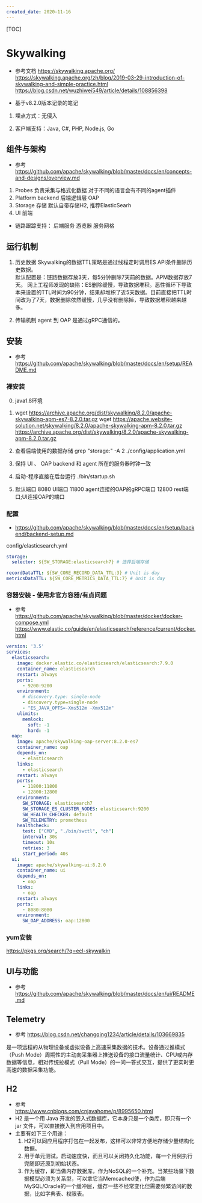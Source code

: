 ```yaml
---
created_date: 2020-11-16
---
```


[TOC]

# Skywalking

- 参考文档
  https://skywalking.apache.org/
  https://skywalking.apache.org/zh/blog/2019-03-29-introduction-of-skywalking-and-simple-practice.html
  https://blog.csdn.net/wuzhiwei549/article/details/108856398

- 基于v8.2.0版本记录的笔记

1. 埋点方式：无侵入

2. 客户端支持：Java, C#, PHP, Node.js, Go

## 组件与架构

- 参考
  https://github.com/apache/skywalking/blob/master/docs/en/concepts-and-designs/overview.md

1. Probes 负责采集与格式化数据 对于不同的语言会有不同的agent插件
2. Platform backend 后端逻辑层 OAP
3. Storage 存储 默认自带存储H2, 推荐ElasticSearh
4. UI 前端

- 链路跟踪支持：
  后端服务 游览器 服务网格

## 运行机制

1. 历史数据
   Skywalking的数据TTL策略是通过线程定时调用ES API条件删除历史数据。\
   默认配置是：链路数据存放3天，每5分钟删除7天前的数据。APM数据存放7天。
   网上工程师发现的缺陷：ES删除缓慢，导致数据堆积。恶性循环下导致本来设置的TTL时间为90分钟，结果却堆积了近5天数据。目前直接把TTL时间改为了7天，数据删除依然缓慢，几乎没有删除掉，导致数据堆积越来越多。

2. 传输机制
   agent 到 OAP 是通过gRPC通信的。

## 安装

- 参考
  https://github.com/apache/skywalking/blob/master/docs/en/setup/README.md

### 裸安装

0. java1.8环境

1. wget https://archive.apache.org/dist/skywalking/8.2.0/apache-skywalking-apm-es7-8.2.0.tar.gz
   wget https://apache.website-solution.net/skywalking/8.2.0/apache-skywalking-apm-8.2.0.tar.gz
   https://archive.apache.org/dist/skywalking/8.2.0/apache-skywalking-apm-8.2.0.tar.gz

2. 查看后端使用的数据存储
   grep "storage:" -A 2 ./config/application.yml

3. 保持 UI 、 OAP backend 和 agent 所在的服务器时钟一致

4. 启动-程序直接在后台运行
   ./bin/startup.sh

5. 默认端口
   8080 UI端口
   11800 agent连接的OAP的gRPC端口
   12800 rest端口;UI连接OAP的端口

### 配置

- https://github.com/apache/skywalking/blob/master/docs/en/setup/backend/backend-setup.md

config/elasticsearch.yml

```yaml
storage:
  selector: ${SW_STORAGE:elasticsearch7} # 选择后端存储

recordDataTTL: ${SW_CORE_RECORD_DATA_TTL:3} # Unit is day
metricsDataTTL: ${SW_CORE_METRICS_DATA_TTL:7} # Unit is day
```

### 容器安装 - 使用非官方容器/有点问题

- 参考\
  https://github.com/apache/skywalking/blob/master/docker/docker-compose.yml
  https://www.elastic.co/guide/en/elasticsearch/reference/current/docker.html

```yaml
version: '3.5'
services:
  elasticsearch:
    image: docker.elastic.co/elasticsearch/elasticsearch:7.9.0
    container_name: elasticsearch
    restart: always
    ports:
      - 9200:9200
    environment:
      # discovery.type: single-node
      - discovery.type=single-node
      - "ES_JAVA_OPTS=-Xms512m -Xmx512m"
    ulimits:
      memlock:
        soft: -1
        hard: -1
  oap:
    image: apache/skywalking-oap-server:8.2.0-es7
    container_name: oap
    depends_on:
      - elasticsearch
    links:
      - elasticsearch
    restart: always
    ports:
      - 11800:11800
      - 12800:12800
    environment:
      SW_STORAGE: elasticsearch7
      SW_STORAGE_ES_CLUSTER_NODES: elasticsearch:9200
      SW_HEALTH_CHECKER: default
      SW_TELEMETRY: prometheus
    healthcheck:
      test: ["CMD", "./bin/swctl", "ch"]
      interval: 30s
      timeout: 10s
      retries: 3
      start_period: 40s
  ui:
    image: apache/skywalking-ui:8.2.0
    container_name: ui
    depends_on:
      - oap
    links:
      - oap
    restart: always
    ports:
      - 8080:8080
    environment:
      SW_OAP_ADDRESS: oap:12800

```

### yum安装

https://pkgs.org/search/?q=ecl-skywalkin

## UI与功能

- 参考
  https://github.com/apache/skywalking/blob/master/docs/en/ui/README.md

## Telemetry

- 参考
  https://blog.csdn.net/changqing1234/article/details/103669835

是一项远程的从物理设备或虚拟设备上高速采集数据的技术。设备通过推模式（Push Mode）周期性的主动向采集器上推送设备的接口流量统计、CPU或内存数据等信息，相对传统拉模式（Pull Mode）的一问一答式交互，提供了更实时更高速的数据采集功能。

## H2

- 参考\
  https://www.cnblogs.com/cnjavahome/p/8995650.html
- H2 是一个用 Java 开发的嵌入式数据库，它本身只是一个类库，即只有一个 jar 文件，可以直接嵌入到应用项目中。
- 主要有如下三个用途：
  1. H2可以同应用程序打包在一起发布，这样可以非常方便地存储少量结构化数据。
  2. 用于单元测试。启动速度快，而且可以关闭持久化功能，每一个用例执行完随即还原到初始状态。
  3. 作为缓存，即当做内存数据库，作为NoSQL的一个补充。当某些场景下数据模型必须为关系型，可以拿它当Memcached使，作为后端MySQL/Oracle的一个缓冲层，缓存一些不经常变化但需要频繁访问的数据，比如字典表、权限表。
